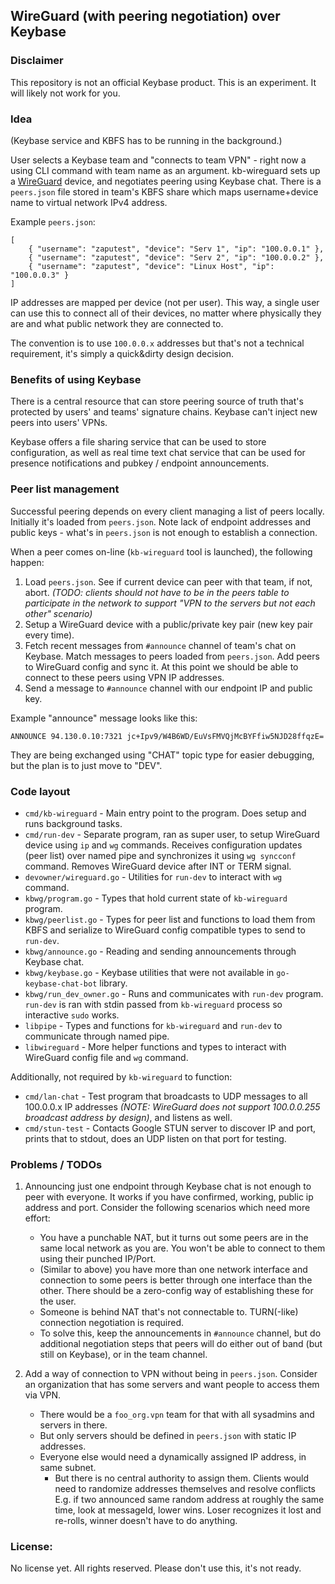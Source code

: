 ## WireGuard (with peering negotiation) over Keybase

### Disclaimer

This repository is not an official Keybase product. This is an experiment. It will likely not work for you.

### Idea

(Keybase service and KBFS has to be running in the background.)

User selects a Keybase team and "connects to team VPN" - right now a using CLI command with team name as an argument. kb-wireguard sets up a [WireGuard](https://www.wireguard.com/) device, and negotiates peering using Keybase chat. There is a `peers.json` file stored in team's KBFS share which maps username+device name to virtual network IPv4 address.

Example `peers.json`:
```
[
    { "username": "zaputest", "device": "Serv 1", "ip": "100.0.0.1" },
    { "username": "zaputest", "device": "Serv 2", "ip": "100.0.0.2" },
    { "username": "zaputest", "device": "Linux Host", "ip": "100.0.0.3" }
]
```

IP addresses are mapped per device (not per user). This way, a single user can use this to connect all of their devices, no matter where physically they are and what public network they are connected to.

The convention is to use `100.0.0.x` addresses but that's not a technical requirement, it's simply a quick&dirty design decision.

### Benefits of using Keybase

There is a central resource that can store peering source of truth that's protected by users' and teams' signature chains. Keybase can't inject new peers into users' VPNs.

Keybase offers a file sharing service that can be used to store configuration, as well as real time text chat service that can be used for presence notifications and pubkey / endpoint announcements.

### Peer list management

Successful peering depends on every client managing a list of peers locally. Initially it's loaded from `peers.json`. Note lack of endpoint addresses and public keys - what's in `peers.json` is not enough to establish a connection.

When a peer comes on-line (`kb-wireguard` tool is launched), the following happen:
1) Load `peers.json`. See if current device can peer with that team, if not, abort. *(TODO: clients should not have to be in the peers table to participate in the network to support "VPN to the servers but not each other" scenario)*
2) Setup a WireGuard device with a public/private key pair (new key pair every time).
3) Fetch recent messages from `#announce` channel of team's chat on Keybase. Match messages to peers loaded from `peers.json`. Add peers to WireGuard config and sync it. At this point we should be able to connect to these peers using VPN IP addresses.
4) Send a message to `#announce` channel with our endpoint IP and public key.

Example "announce" message looks like this:
```
ANNOUNCE 94.130.0.10:7321 jc+Ipv9/W4B6WD/EuVsFMVQjMcBYFfiw5NJD28ffqzE=
```
They are being exchanged using "CHAT" topic type for easier debugging, but the plan is to just move to "DEV".

### Code layout

- `cmd/kb-wireguard` - Main entry point to the program. Does setup and runs background tasks.
- `cmd/run-dev` - Separate program, ran as super user, to setup WireGuard device using `ip` and `wg` commands. Receives configuration updates (peer list) over named pipe and synchronizes it using `wg syncconf` command. Removes WireGuard device after INT or TERM signal.
- `devowner/wireguard.go` - Utilities for `run-dev` to interact with `wg` command.
- `kbwg/program.go` - Types that hold current state of `kb-wireguard` program.
- `kbwg/peerlist.go` - Types for peer list and functions to load them from KBFS and serialize to WireGuard config compatible types to send to `run-dev`.
- `kbwg/announce.go` - Reading and sending announcements through Keybase chat.
- `kbwg/keybase.go` - Keybase utilities that were not available in `go-keybase-chat-bot` library.
- `kbwg/run_dev_owner.go` - Runs and communicates with `run-dev` program. `run-dev` is ran with stdin passed from `kb-wireguard` process so interactive `sudo` works.
- `libpipe` - Types and functions for `kb-wireguard` and `run-dev` to communicate through named pipe.
- `libwireguard` - More helper functions and types to interact with WireGuard config file and `wg` command.

Additionally, not required by `kb-wireguard` to function:

- `cmd/lan-chat` - Test program that broadcasts to UDP messages to all 100.0.0.x IP addresses *(NOTE: WireGuard does not support 100.0.0.255 broadcast address by design)*, and listens as well.
- `cmd/stun-test` - Contacts Google STUN server to discover IP and port, prints that to stdout, does an UDP listen on that port for testing.

### Problems / TODOs

1) Announcing just one endpoint through Keybase chat is not enough to peer with everyone. It works if you have confirmed, working, public ip address and port. Consider the following scenarios which need more effort:
    - You have a punchable NAT, but it turns out some peers are in the same local network as you are. You won't be able to connect to them using their punched IP/Port.
    - (Similar to above) you have more than one network interface and connection to some peers is better through one interface than the other. There should be a zero-config way of establishing these for the user.
    - Someone is behind NAT that's not connectable to. TURN(-like) connection negotiation is required.
    - To solve this, keep the announcements in `#announce` channel, but do additional negotiation steps that peers will do either out of band (but still on Keybase), or in the team channel.

2) Add a way of connection to VPN without being in `peers.json`. Consider an organization that has some servers and want people to access them via VPN. 
    - There would be a `foo_org.vpn` team for that with all sysadmins and servers in there. 
    - But only servers should be defined in `peers.json` with static IP addresses.
    - Everyone else would need a dynamically assigned IP address, in same subnet.
        - But there is no central authority to assign them. Clients would need to randomize addresses themselves and resolve conflicts E.g. if two announced same random address at roughly the same time, look at messageId, lower wins. Loser recognizes it lost and re-rolls, winner doesn't have to do anything.

### License:

No license yet. All rights reserved. Please don't use this, it's not ready.
